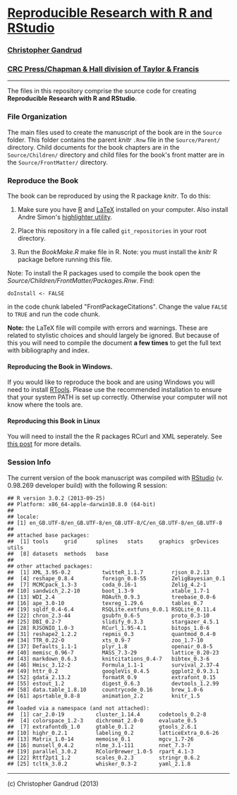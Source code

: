 # [Reproducible Research with R and RStudio](http://christophergandrud.github.io/RepResR-RStudio/)

### [Christopher Gandrud](http://christophergandrud.blogspot.com/p/biocontact.html)

### [CRC Press/Chapman & Hall division of Taylor & Francis](http://www.crcpress.com/product/isbn/9781466572843)


---

The files in this repository comprise the source code for creating **Reproducible Research with R and RStudio**.

### File Organization

The main files used to create the manuscript of the book are in the `Source` folder. This folder contains the parent *knitr* `.Rnw` file in the `Source/Parent/` directory. Child documents for the book chapters are in the `Source/Children/` directory and child files for the book's front matter are in the `Source/FrontMatter/` directory.

### Reproduce the Book

The book can be reproduced by using the R package *knitr*. To do this:

1. Make sure you have [R](http://www.r-project.org/) and [LaTeX](http://www.latex-project.org/ftp.html) installed on your computer. Also install Andre Simon's [highlighter utility](http://www.andre-simon.de/zip/download.html).

2. Place this repository in a file called `git_repositories` in your root directory.

3. Run the *BookMake.R* make file in R. Note: you must install the *knitr* R package before running this file.

Note: To install the R packages used to compile the book open the *Source/Children/FrontMatter/Packages.Rnw*. Find:

```
doInstall <- FALSE
```

in the code chunk labeled "FrontPackageCitations". Change the value `FALSE` to `TRUE` and run the code chunk.

**Note:** the LaTeX file will compile with errors and warnings. These are related to stylistic choices and should largely be ignored. But because of this you will need to compile the document **a few times** to get the full text with bibliography and index.

#### Reproducing the Book in Windows.

If you would like to reproduce the book and are using Windows you will need to install [RTools](http://cran.r-project.org/bin/windows/Rtools/installer.html). Please use the recommended installation to ensure that your system PATH is set up correctly. Otherwise your computer will not know where the tools are.

#### Reproducing this Book in Linux

You will need to install the the R packages RCurl and XML seperately. See [this post](https://github.com/cboettig/treeBASE/issues/5) for more details.

### Session Info
The current version of the book manuscript was compiled with [RStudio](http://www.rstudio.com/) (v. 0.98.269 developer build) with the following R session:


```
## R version 3.0.2 (2013-09-25)
## Platform: x86_64-apple-darwin10.8.0 (64-bit)
## 
## locale:
## [1] en_GB.UTF-8/en_GB.UTF-8/en_GB.UTF-8/C/en_GB.UTF-8/en_GB.UTF-8
## 
## attached base packages:
##  [1] tools     grid      splines   stats     graphics  grDevices utils    
##  [8] datasets  methods   base     
## 
## other attached packages:
##  [1] XML_3.95-0.2          twitteR_1.1.7         rjson_0.2.13         
##  [4] reshape_0.8.4         foreign_0.8-55        ZeligBayesian_0.1    
##  [7] MCMCpack_1.3-3        coda_0.16-1           Zelig_4.2-1          
## [10] sandwich_2.2-10       boot_1.3-9            xtable_1.7-1         
## [13] WDI_2.4               ROAuth_0.9.3          treebase_0.0-6       
## [16] ape_3.0-10            texreg_1.29.6         tables_0.7           
## [19] sqldf_0.4-6.4         RSQLite.extfuns_0.0.1 RSQLite_0.11.4       
## [22] chron_2.3-44          gsubfn_0.6-5          proto_0.3-10         
## [25] DBI_0.2-7             slidify_0.3.3         stargazer_4.5.1      
## [28] RJSONIO_1.0-3         RCurl_1.95-4.1        bitops_1.0-6         
## [31] reshape2_1.2.2        repmis_0.3            quantmod_0.4-0       
## [34] TTR_0.22-0            xts_0.9-7             zoo_1.7-10           
## [37] Defaults_1.1-1        plyr_1.8              openair_0.8-5        
## [40] memisc_0.96-7         MASS_7.3-29           lattice_0.20-23      
## [43] markdown_0.6.3        knitcitations_0.4-7   bibtex_0.3-6         
## [46] Hmisc_3.12-2          Formula_1.1-1         survival_2.37-4      
## [49] httr_0.2              googleVis_0.4.5       ggplot2_0.9.3.1      
## [52] gdata_2.13.2          formatR_0.9           extrafont_0.15       
## [55] estout_1.2            digest_0.6.3          devtools_1.2.99      
## [58] data.table_1.8.10     countrycode_0.16      brew_1.0-6           
## [61] apsrtable_0.8-8       animation_2.2         knitr_1.5            
## 
## loaded via a namespace (and not attached):
##  [1] car_2.0-19          cluster_1.14.4      codetools_0.2-8    
##  [4] colorspace_1.2-3    dichromat_2.0-0     evaluate_0.5       
##  [7] extrafontdb_1.0     gtable_0.1.2        gtools_2.6.1       
## [10] highr_0.2.1         labeling_0.2        latticeExtra_0.6-26
## [13] Matrix_1.0-14       memoise_0.1         mgcv_1.7-26        
## [16] munsell_0.4.2       nlme_3.1-111        nnet_7.3-7         
## [19] parallel_3.0.2      RColorBrewer_1.0-5  rpart_4.1-3        
## [22] Rttf2pt1_1.2        scales_0.2.3        stringr_0.6.2      
## [25] tcltk_3.0.2         whisker_0.3-2       yaml_2.1.8
```


---

(c) Christopher Gandrud (2013)
